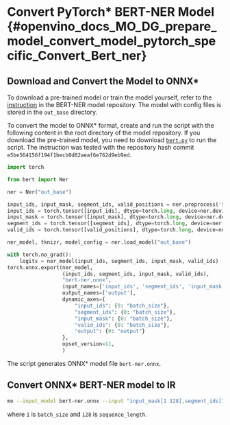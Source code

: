 # Convert PyTorch* BERT-NER Model {#openvino_docs_MO_DG_prepare_model_convert_model_pytorch_specific_Convert_Bert_ner}

## Download and Convert the Model to ONNX*

To download a pre-trained model or train the model yourself, refer
to the [instruction](https://github.com/kamalkraj/BERT-NER/blob/dev/README.md) in the
BERT-NER model repository. The model with config files is stored in the `out_base` directory.

To convert the model to ONNX* format, create and run the script with the following content in the root
directory of the model repository. If you download the pre-trained model, you need
to download [`bert.py`](https://github.com/kamalkraj/BERT-NER/blob/dev/bert.py) to run the script.
The instruction was tested with the repository hash commit `e5be564156f194f1becb0d82aeaf6e762d9eb9ed`.

```python
import torch

from bert import Ner

ner = Ner("out_base")

input_ids, input_mask, segment_ids, valid_positions = ner.preprocess('Steve went to Paris')
input_ids = torch.tensor([input_ids], dtype=torch.long, device=ner.device)
input_mask = torch.tensor([input_mask], dtype=torch.long, device=ner.device)
segment_ids = torch.tensor([segment_ids], dtype=torch.long, device=ner.device)
valid_ids = torch.tensor([valid_positions], dtype=torch.long, device=ner.device)

ner_model, tknizr, model_config = ner.load_model("out_base")

with torch.no_grad():
    logits = ner_model(input_ids, segment_ids, input_mask, valid_ids)
torch.onnx.export(ner_model,
                  (input_ids, segment_ids, input_mask, valid_ids),
                  "bert-ner.onnx",
                  input_names=['input_ids', 'segment_ids', 'input_mask', 'valid_ids'],
                  output_names=['output'],
                  dynamic_axes={
                      "input_ids": {0: "batch_size"},
                      "segment_ids": {0: "batch_size"},
                      "input_mask": {0: "batch_size"},
                      "valid_ids": {0: "batch_size"},
                      "output": {0: "output"}
                  },
                  opset_version=11,
                  )
```

The script generates ONNX* model file `bert-ner.onnx`.

## Convert ONNX* BERT-NER model to IR

```bash
mo --input_model bert-ner.onnx --input "input_mask[1 128],segment_ids[1 128],input_ids[1 128]"
```

where `1` is `batch_size` and `128` is `sequence_length`.